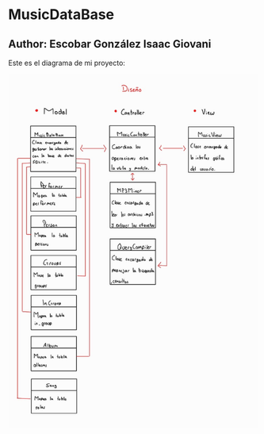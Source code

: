 # MusicDataBase

## Author: Escobar González Isaac Giovani

Este es el diagrama de mi proyecto:

![Diagrama de Proyecto](./diseño/diseño.jpeg)

